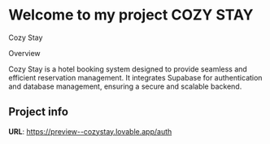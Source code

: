 # Welcome to  my project COZY STAY
Cozy Stay

Overview

Cozy Stay is a hotel booking system designed to provide seamless and efficient reservation management. It integrates Supabase for authentication and database management, ensuring a secure and scalable backend.

## Project info

**URL**: https://preview--cozystay.lovable.app/auth


